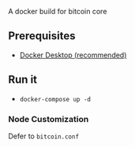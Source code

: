 A docker build for bitcoin core

## Prerequisites
- [Docker Desktop (recommended)](https://docs.docker.com/desktop/)

## Run it
- `docker-compose up -d`


### Node Customization

Defer to `bitcoin.conf`
